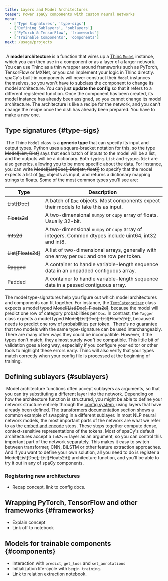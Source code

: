 ```yaml
---
title: Layers and Model Architectures
teaser: Power spaCy components with custom neural networks
menu:
  - ['Type Signatures', 'type-sigs']
  - ['Defining Sublayers', 'sublayers']
  - ['PyTorch & TensorFlow', 'frameworks']
  - ['Trainable Components', 'components']
next: /usage/projects
---
```


​ A **model architecture** is a function that wires up a
[Thinc `Model`](https://thinc.ai/docs/api-model) instance, which you can then
use in a component or as a layer of a larger network. You can use Thinc as a
thin wrapper around frameworks such as PyTorch, TensorFlow or MXNet, or you can
implement your logic in Thinc directly. ​ spaCy's built-in components will never
construct their `Model` instances themselves, so you won't have to subclass the
component to change its model architecture. You can just **update the config**
so that it refers to a different registered function. Once the component has
been created, its model instance has already been assigned, so you cannot change
its model architecture. The architecture is like a recipe for the network, and
you can't change the recipe once the dish has already been prepared. You have to
make a new one. ​

## Type signatures {#type-sigs}

​ The Thinc `Model` class is a **generic type** that can specify its input and
output types. Python uses a square-bracket notation for this, so the type
~~Model[List, Dict]~~ says that each batch of inputs to the model will be a
list, and the outputs will be a dictionary. Both `typing.List` and `typing.Dict`
are also generics, allowing you to be more specific about the data. For
instance, you can write ~~Model[List[Doc], Dict[str, float]]~~ to specify that
the model expects a list of [`Doc`](/api/doc) objects as input, and returns a
dictionary mapping strings to floats. Some of the most common types you'll see
are: ​

| Type               | Description                                                                                          |
| ------------------ | ---------------------------------------------------------------------------------------------------- |
| ~~List[Doc]~~      | A batch of [`Doc`](/api/doc) objects. Most components expect their models to take this as input.     |
| ~~Floats2d~~       | A two-dimensional `numpy` or `cupy` array of floats. Usually 32-bit.                                 |
| ~~Ints2d~~         | A two-dimensional `numpy` or `cupy` array of integers. Common dtypes include uint64, int32 and int8. |
| ~~List[Floats2d]~~ | A list of two-dimensional arrays, generally with one array per `Doc` and one row per token.          |
| ~~Ragged~~         | A container to handle variable-length sequence data in an unpadded contiguous array.                 |
| ~~Padded~~         | A container to handle variable-length sequence data in a passed contiguous array.                    |

The model type-signatures help you figure out which model architectures and
components can fit together. For instance, the
[`TextCategorizer`](/api/textcategorizer) class expects a model typed
~~Model[List[Doc], Floats2d]~~, because the model will predict one row of
category probabilities per `Doc`. In contrast, the `Tagger` class expects a
model typed ~~Model[List[Doc], List[Floats2d]]~~, because it needs to predict
one row of probabilities per token. ​ There's no guarantee that two models with
the same type-signature can be used interchangeably. There are many other ways
they could be incompatible. However, if the types don't match, they almost
surely _won't_ be compatible. This little bit of validation goes a long way,
especially if you configure your editor or other tools to highlight these errors
early. Thinc will also verify that your types match correctly when your config
file is processed at the beginning of training. ​

## Defining sublayers {#sublayers}

​ Model architecture functions often accept sublayers as arguments, so that you
can try substituting a different layer into the network. Depending on how the
architecture function is structured, you might be able to define your network
structure entirely through the [config system](/usage/training#config), using
layers that have already been defined. ​The
[transformers documentation](/usage/embeddings-transformers#transformers)
section shows a common example of swapping in a different sublayer. In most NLP
neural network models, the most important parts of the network are what we refer
to as the
[embed and encode](https://explosion.ai/blog/embed-encode-attend-predict) steps.
These steps together compute dense, context-sensitive representations of the
tokens. Most of spaCy's default architectures accept a `tok2vec` layer as an
argument, so you can control this important part of the network separately. This
makes it easy to switch between transformer, CNN, BiLSTM or other feature
extraction approaches. And if you want to define your own solution, all you need
to do is register a ~~Model[List[Doc], List[Floats2d]]~~ architecture function,
and you'll be able to try it out in any of spaCy components. ​

### Registering new architectures

- Recap concept, link to config docs. ​

## Wrapping PyTorch, TensorFlow and other frameworks {#frameworks}

- Explain concept
- Link off to notebook ​

## Models for trainable components {#components}

- Interaction with `predict`, `get_loss` and `set_annotations`
- Initialization life-cycle with `begin_training`.
- Link to relation extraction notebook.
